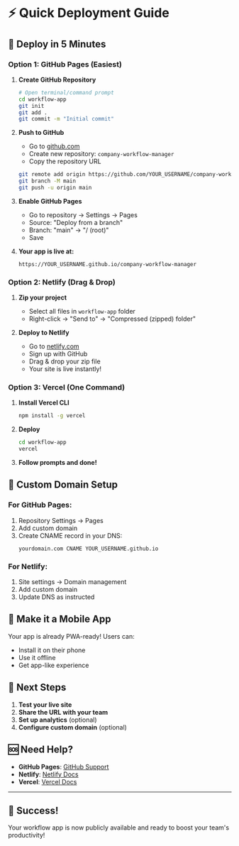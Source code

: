 # ⚡ Quick Deployment Guide

## 🚀 Deploy in 5 Minutes

### Option 1: GitHub Pages (Easiest)

1. **Create GitHub Repository**
   ```bash
   # Open terminal/command prompt
   cd workflow-app
   git init
   git add .
   git commit -m "Initial commit"
   ```

2. **Push to GitHub**
   - Go to [github.com](https://github.com)
   - Create new repository: `company-workflow-manager`
   - Copy the repository URL
   ```bash
   git remote add origin https://github.com/YOUR_USERNAME/company-workflow-manager.git
   git branch -M main
   git push -u origin main
   ```

3. **Enable GitHub Pages**
   - Go to repository → Settings → Pages
   - Source: "Deploy from a branch"
   - Branch: "main" → "/ (root)"
   - Save

4. **Your app is live at:**
   ```
   https://YOUR_USERNAME.github.io/company-workflow-manager
   ```

### Option 2: Netlify (Drag & Drop)

1. **Zip your project**
   - Select all files in `workflow-app` folder
   - Right-click → "Send to" → "Compressed (zipped) folder"

2. **Deploy to Netlify**
   - Go to [netlify.com](https://netlify.com)
   - Sign up with GitHub
   - Drag & drop your zip file
   - Your site is live instantly!

### Option 3: Vercel (One Command)

1. **Install Vercel CLI**
   ```bash
   npm install -g vercel
   ```

2. **Deploy**
   ```bash
   cd workflow-app
   vercel
   ```

3. **Follow prompts and done!**

## 🔧 Custom Domain Setup

### For GitHub Pages:
1. Repository Settings → Pages
2. Add custom domain
3. Create CNAME record in your DNS:
   ```
   yourdomain.com CNAME YOUR_USERNAME.github.io
   ```

### For Netlify:
1. Site settings → Domain management
2. Add custom domain
3. Update DNS as instructed

## 📱 Make it a Mobile App

Your app is already PWA-ready! Users can:
- Install it on their phone
- Use it offline
- Get app-like experience

## 🎯 Next Steps

1. **Test your live site**
2. **Share the URL with your team**
3. **Set up analytics** (optional)
4. **Configure custom domain** (optional)

## 🆘 Need Help?

- **GitHub Pages**: [GitHub Support](https://support.github.com)
- **Netlify**: [Netlify Docs](https://docs.netlify.com)
- **Vercel**: [Vercel Docs](https://vercel.com/docs)

---

## 🎉 Success!

Your workflow app is now publicly available and ready to boost your team's productivity!
